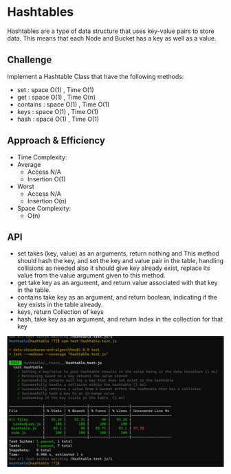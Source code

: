 # Hashtables
Hashtables are a type of data structure that uses key-value pairs to store data. This means that each Node and Bucket has a key as well as a value.

## Challenge
Implement a Hashtable Class that have the  following methods:
+ set : space O(1) , Time O(1)
+ get : space O(1) , Time O(n)
+ contains : space O(1) , Time O(1)
+ keys : space O(1) , Time O(1)
+ hash : space O(1) , Time O(1)

## Approach & Efficiency
+ Time Complexity:
+ Average
  + Access N/A
  + Insertion O(1)
+ Worst
  + Access N/A
  + Insertion O(n)
+ Space Complexity:
  + O(n)


## API
<!-- Description of each method publicly available in each of your hashtable -->
+ set takes (key, value) as an arguments, return nothing and This method should hash the key, and set the key and value pair in the table, handling collisions as needed also it should give key already exist, replace its value from the value argument given to this method.
+ get take key as an argument, and return value associated with that key in the table.
+ contains take key as an argument, and return boolean, indicating if the key exists in the table already.
+ keys, return Collection of keys
+ hash, take key as an argument, and return Index in the collection for that key


![test](./img/challenge30.png)
